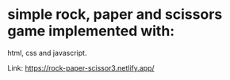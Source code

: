 # simple rock, paper and scissors game implemented with:
 html, css and javascript.

Link:
https://rock-paper-scissor3.netlify.app/